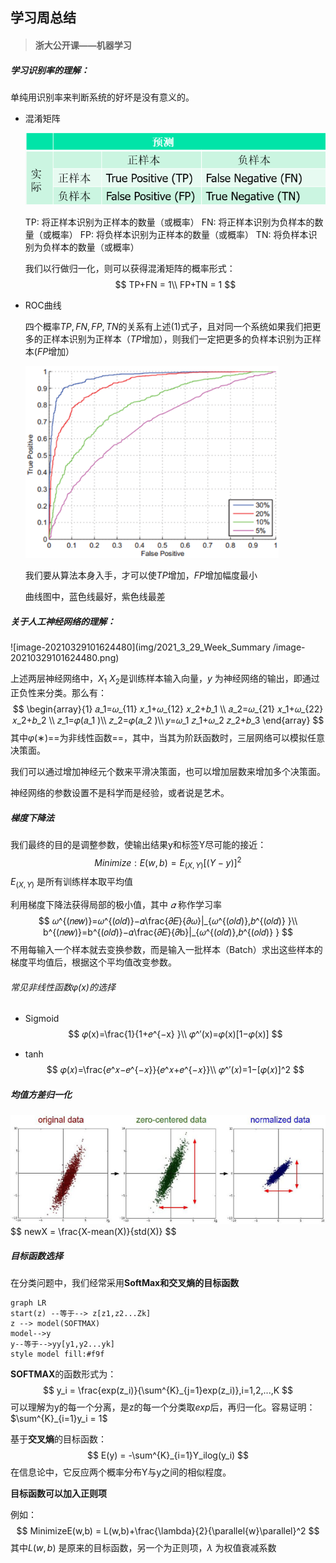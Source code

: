 ## 学习周总结

> #### 浙大公开课——机器学习
>

##### 学习识别率的理解：

单纯用识别率来判断系统的好坏是没有意义的。

- 混淆矩阵

  <img src="img/2021_3_29_Week_Summary /image-20210329104035865.png" alt="image-20210329104035865" style="zoom:80%;" />

  TP: 将正样本识别为正样本的数量（或概率）
  FN: 将正样本识别为负样本的数量（或概率）
  FP: 将负样本识别为正样本的数量（或概率）
  TN: 将负样本识别为负样本的数量（或概率）

  我们以行做归一化，则可以获得混淆矩阵的概率形式：
  $$
  TP+FN = 1\\
  FP+TN = 1
  $$

- ROC曲线

  四个概率$TP, FN, FP, TN$的关系有上述(1)式子，且对同一个系统如果我们把更多的正样本识别为正样本（$TP$增加），则我们一定把更多的负样本识别为正样本($FP$增加）

  <img src="img/2021_3_29_Week_Summary /image-20210329104944282.png" alt="image-20210329104944282" style="zoom:80%;" />

  我们要从算法本身入手，才可以使$TP$增加，$FP$增加幅度最小

  曲线图中，蓝色线最好，紫色线最差

##### 关于人工神经网络的理解：

![image-20210329101624480](img/2021_3_29_Week_Summary /image-20210329101624480.png)

上述两层神经网络中，$X_1\ X_2$是训练样本输入向量，$y$ 为神经网络的输出，即通过正负性来分类。那么有：
$$
\begin{array}{1}
𝑎_1=𝜔_{11} 𝑥_1+𝜔_{12} 𝑥_2+𝑏_1 \\
𝑎_2=𝜔_{21} 𝑥_1+𝜔_{22} 𝑥_2+𝑏_2 \\
𝑧_1=𝜑(𝑎_1 )\\
𝑧_2=𝜑(𝑎_2 )\\
𝑦=𝜔_1 𝑧_1+𝜔_2 𝑧_2+𝑏_3
\end{array}
$$
其中$φ(∗)$==为非线性函数==，其中，当其为阶跃函数时，三层网络可以模拟任意决策面。

我们可以通过增加神经元个数来平滑决策面，也可以增加层数来增加多个决策面。

神经网络的参数设置不是科学而是经验，或者说是艺术。

##### 梯度下降法

我们最终的目的是调整参数，使输出结果y和标签Y尽可能的接近：
$$
Minimize:E(w,b)=E_{(X,Y)}[(Y-y)]^2
$$
$E_{(X,Y)}$ 是所有训练样本取平均值

利用梯度下降法获得局部的极小值，其中 $𝛼$ 称作学习率
$$
𝜔^{(𝑛𝑒𝑤)}=𝜔^{(𝑜𝑙𝑑)}−𝛼\frac{𝜕𝐸}{𝜕𝜔}|_{𝜔^{(𝑜𝑙𝑑)},𝑏^{(𝑜𝑙𝑑)} }\\
b^{(𝑛𝑒𝑤)}=b^{(𝑜𝑙𝑑)}−𝛼\frac{𝜕𝐸}{𝜕b}|_{𝜔^{(𝑜𝑙𝑑)},𝑏^{(𝑜𝑙𝑑)} }
$$
不用每输入一个样本就去变换参数，而是输入一批样本（Batch）求出这些样本的梯度平均值后，根据这个平均值改变参数。

###### 常见非线性函数$φ(x)$的选择

- Sigmoid
  $$
  𝜑(x)=\frac{1}{1+𝑒^{−x} }\\
  𝜑^′(x)=𝜑(x)[1−𝜑(x)]
  $$
  
- tanh
  $$
  𝜑(𝑥)=\frac{𝑒^𝑥−𝑒^{−𝑥}}{𝑒^𝑥+𝑒^{−𝑥}}\\
  𝜑^′(𝑥)=1−[𝜑(𝑥)]^2
  $$
  

##### 均值方差归一化

<img src="img/2021_3_29_Week_Summary /image-20210329114341747.png" alt="image-20210329114341747" style="zoom:80%;" />
$$
newX = \frac{X-mean(X)}{std(X)}
$$

##### 目标函数选择

在分类问题中，我们经常采用**SoftMax和交叉熵的目标函数**

```mermaid
graph LR
start(z) --等于--> z[z1,z2...Zk]
z --> model(SOFTMAX)
model-->y
y--等于-->yy[y1,y2...yk]
style model fill:#f9f
```

**SOFTMAX**的函数形式为：
$$
y_i = \frac{exp(z_i)}{\sum^{K}_{j=1}exp(z_i)},i=1,2,...,K
$$
可以理解为y的每一个分离，是z的每一个分类取$exp$后，再归一化。容易证明：$\sum^{K}_{i=1}y_i = 1$

基于**交叉熵**的目标函数：
$$
E(y) = -\sum^{K}_{i=1}Y_ilog(y_i)
$$
在信息论中，它反应两个概率分布Y与y之间的相似程度。

**目标函数可以加入正则项**

例如：
$$
MinimizeE(w,b) = L(w,b)+\frac{\lambda}{2}{\parallel{w}\parallel}^2
$$
其中$L(w,b)$ 是原来的目标函数，另一个为正则项，$\lambda$ 为权值衰减系数



